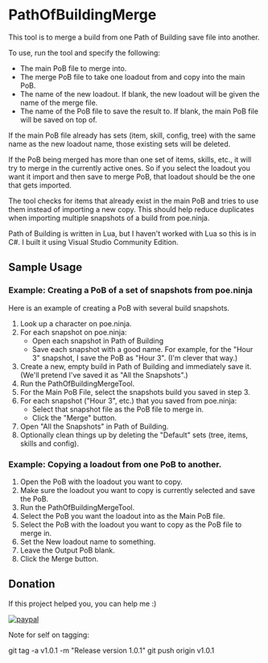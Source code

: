 # PathOfBuildingMerge

This tool is to merge a build from one Path of Building save file into
another.

To use, run the tool and specify the following:

- The main PoB file to merge into.
- The merge PoB file to take one loadout from and copy into the main PoB.
- The name of the new loadout. If blank, the new loadout will be given the name of the merge file.
- The name of the PoB file to save the result to. If blank, the main PoB file will be saved on top of.

If the main PoB file already has sets (item, skill, config, tree) with
the same name as the new loadout name, those existing sets will be
deleted.

If the PoB being merged has more than one set of items, skills, etc.,
it will try to merge in the currently active ones. So if you select
the loadout you want it import and then save to merge PoB, that
loadout should be the one that gets imported.

The tool checks for items that already exist in the main PoB and tries
to use them instead of importing a new copy. This should help reduce
duplicates when importing multiple snapshots of a build from
poe.ninja.

Path of Building is written in Lua, but I haven't worked with Lua so
this is in C#. I built it using Visual Studio Community Edition.

## Sample Usage
<a name="h10" />

### Example: Creating a PoB of a set of snapshots from poe.ninja

Here is an example of creating a PoB with several build snapshots.

1. Look up a character on poe.ninja.
2. For each snapshot on poe.ninja:
    - Open each snapshot in Path of Building
    - Save each snapshot with a good name. For example, for the "Hour 3" snapshot, I save the PoB as "Hour 3". (I'm clever that way.)
3. Create a new, empty build in Path of Building and immediately save it. (We'll pretend I've saved it as "All the Snapshots".)
4. Run the PathOfBuildingMergeTool.
5. For the Main PoB File, select the snapshots build you saved in step 3.
6. For each snapshot ("Hour 3", etc.) that you saved from poe.ninja:
    - Select that snapshot file as the PoB file to merge in.
    - Click the "Merge" button.
7. Open "All the Snapshots" in Path of Building.
8. Optionally clean things up by deleting the "Default" sets (tree, items, skills and config).

### Example: Copying a loadout from one PoB to another.

1. Open the PoB with the loadout you want to copy.
2. Make sure the loadout you want to copy is currently selected and save the PoB.
3. Run the PathOfBuildingMergeTool.
4. Select the PoB you want the loadout into as the Main PoB file.
5. Select the PoB with the loadout you want to copy as the PoB file to merge in.
6. Set the New loadout name to something.
7. Leave the Output PoB blank.
8. Click the Merge button.

## Donation
<a name="h11" />

If this project helped you, you can help me :) 

[![paypal](https://www.paypalobjects.com/en_US/i/btn/btn_donate_SM.gif)](https://www.paypal.com/cgi-bin/webscr?cmd=_donations&business=XE5JR3FR458ZE&currency_code=USD)


Note for self on tagging:

git tag -a v1.0.1 -m "Release version 1.0.1"
git push origin v1.0.1